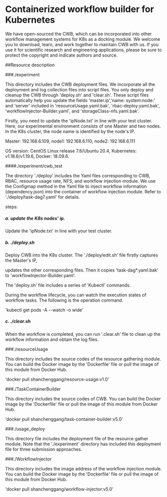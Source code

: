 
# Containerized workflow builder for Kubernetes
We have open-sourced the CWB, which can be incorporated into other workflow management systems for K8s as a docking module. 
We welcome you to download, learn, and work together to maintain CWB with us. If you use it for scientific research and 
engineering applications, please be sure to protect the copyright and indicate authors and source.

##Resource description

###./experiment

This directory includes the CWB deployment files. 
We incorporate all the deployment and log collection files into script files.
You only deploy and cleanup the CWB through 'deploy.sh' and 'clear.sh'. 
These script files automatically help you update the fields 'master.ip','name: system:node:' and 'server' included in
'resourceUsage.yaml.bak', 'rbac-deploy.yaml.bak', 'workflowInjector-Builder.yaml', 
and 'storageClass-nfs.yaml.bak'.

Firstly, you need to update the 'ipNode.txt' in line with your test cluster.
Here, our experimental environment consists of one Master and two nodes. 
In the K8s cluster, the node name is identified by the node's IP.

Master: 192.168.6.109, node1: 192.168.6.110, node2: 192.168.6.111

OS version: CentOS Linux release 7.8/Ubuntu 20.4, Kubernetes: v1.18.6/v1.19.6, Docker: 18.09.6.

####./experiment/cwb_test

The directory './deploy' includes the Yaml files corresponding to CWB, RBAC, resource usage rate, NFS, and workflow injection module.
We use the Configmap method in the Yaml file to inject workflow information (dependency.json) into the container of workflow injection module.
Refer to './deploy/task-dag7.yaml' for details.

steps:

##### a. update the K8s nodes' ip.

Update the 'ipNode.txt' in line with your test cluster.

##### b. ./deploy.sh

Deploy CWB into the K8s cluster. The './deploy/edit.sh' file firstly captures the Master's IP, 

updates the other corresponding files. Then it copies 'task-dag*.yaml.bak' to 'workflowInjector-Builder.yaml'.

The 'deploy.sh' file includes a series of 'Kubectl' commands.

During the workflow lifecycle, you can watch the execution states of workflow tasks. The following is the operation command.

'kubectl get pods -A --watch -o wide'

##### c. ./clear.sh

When the workflow is completed, you can run '.clear.sh' file to clean up the workflow information and obtain the log files. 

###./resourceUsage

This directory includes the source codes of the resource gathering module.
You can build the Docker image by the 'Dockerfile' file or pull the image of this module from Docker Hub.

'docker pull shanchenggang/resource-usage:v1.0'

###./TaskContainerBuilder

This directory includes the source codes of CWB.
You can build the Docker image by the 'Dockerfile' file or pull the image of this module from Docker Hub.

'docker pull shanchenggang/task-container-builder:v5.0'

###./usage_deploy

This directory file includes the deployment file of the resource gather module.
Note that the './experiment' directory has included this deployment file for three submission approaches.

###./WorkflowInjector

This directory includes the image address of the workflow injection module.
You can build the Docker image by the 'Dockerfile' file or pull the image of this module from Docker Hub.

'docker pull shanchenggang/workflow-injector:v5.0'
